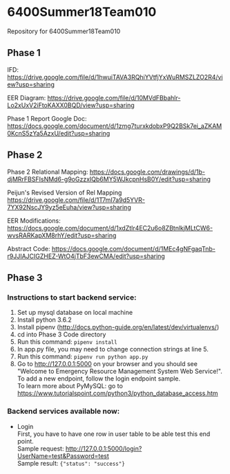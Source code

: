 # 6400Summer18Team010
Repository for 6400Summer18Team010  
## Phase 1
IFD:
https://drive.google.com/file/d/1hwuiTAVA3RQhiYVtfjYxWuRMSZLZO2R4/view?usp=sharing

EER Diagram:
https://drive.google.com/file/d/10MVdFBbahlr-Lo2xUxV2iFtoKAXX0BQD/view?usp=sharing

Phase 1 Report Google Doc:
https://docs.google.com/document/d/1zmg7turxkdobxP9Q2BSk7ei_aZKAM0KcnS5zYa5AzxU/edit?usp=sharing


## Phase 2
Phase 2 Relational Mapping:
https://docs.google.com/drawings/d/1b-djMRrFBSFIsNMd6-g9oGzzxIQb6MY5WJkcpnHsB0Y/edit?usp=sharing

Peijun's Revised Version of Rel Mapping
https://drive.google.com/file/d/1T7mI7a9d5YVR-7YX92NscJY9yz5eEuha/view?usp=sharing

EER Modifications:
https://docs.google.com/document/d/1xdZtIr4EC2u6o8ZBtnlkjMLtCW6-wvsRARKapXM8rhY/edit?usp=sharing

Abstract Code:
https://docs.google.com/document/d/1MEc4gNFgaqTnb-r9JJIAJCIGZHEZ-WtO4jTbF3ewCMA/edit?usp=sharing

## Phase 3
### Instructions to start backend service:
1. Set up mysql database on local machine
2. Install python 3.6.2
3. Install pipenv (http://docs.python-guide.org/en/latest/dev/virtualenvs/)
4. cd into Phase 3 Code directory
5. Run this command: `pipenv install`
6. In app.py file, you may need to change connection strings at line 5.
7. Run this command: `pipenv run python app.py`
8. Go to http://127.0.0.1:5000 on your browser and you should see "Welcome to Emergency Resource Management System Web Service!".    
To add a new endpoint, follow the login endpoint sample.   
To learn more about PyMySQL: go to https://www.tutorialspoint.com/python3/python_database_access.htm

### Backend services available now:
- Login   
	First, you have to have one row in user table to be able test this end point.    
	Sample request: <http://127.0.0.1:5000/login?UserName=test&Password=test>     
	Sample result: `{"status": "success"}`